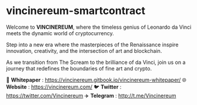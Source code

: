 # vincinereum-smartcontract

Welcome to **VINCINEREUM**, where the timeless genius of Leonardo da Vinci meets the dynamic world of cryptocurrency.

Step into a new era where the masterpieces of the Renaissance inspire innovation, creativity, and the intersection of art and blockchain. 

As we transition from The Scream to the brilliance of da Vinci, join us on a journey that redefines the boundaries of fine art and crypto.

📖 **Whitepaper** : https://vincinereum.gitbook.io/vincinereum-whitepaper/
🌐 **Website** : https://vincinereum.com/
🐦 **Twitter** : https://twitter.com/Vincinereum
✈️ **Telegram** : http://t.me/Vincinereum
